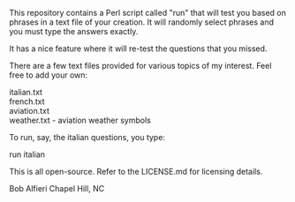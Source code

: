 This repository contains a Perl script called "run" that will test you based on phrases in a text file of your creation. It will randomly select phrases and you must type the answers exactly. 

It has a nice feature where it will re-test the questions that you missed.

There are a few text files provided for various topics of my interest. Feel free to add your own:

italian.txt<br>
french.txt<br>
aviation.txt<br>
weather.txt - aviation weather symbols<br>

To run, say, the italian questions, you type:

run italian

This is all open-source.  Refer to the LICENSE.md for licensing details.  

Bob Alfieri
Chapel Hill, NC
